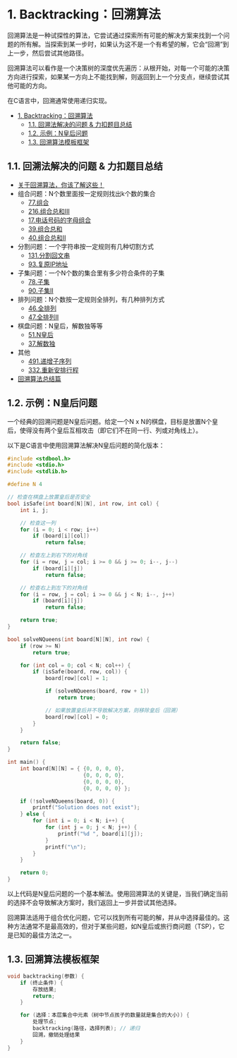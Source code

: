 # 1. Backtracking：回溯算法

回溯算法是一种试探性的算法，它尝试通过探索所有可能的解决方案来找到一个问题的所有解。当探索到某一步时，如果认为这不是一个有希望的解，它会“回溯”到上一步，然后尝试其他路径。

回溯算法可以看作是一个决策树的深度优先遍历：从根开始，对每一个可能的决策方向进行探索，如果某一方向上不能找到解，则返回到上一个分支点，继续尝试其他可能的方向。

在C语言中，回溯通常使用递归实现。

- [1. Backtracking：回溯算法](#1-backtracking回溯算法)
  - [1.1. 回溯法解决的问题 \& 力扣题目总结](#11-回溯法解决的问题--力扣题目总结)
  - [1.2. 示例：N皇后问题](#12-示例n皇后问题)
  - [1.3. 回溯算法模板框架](#13-回溯算法模板框架)

## 1.1. 回溯法解决的问题 & 力扣题目总结

- [关于回溯算法，你该了解这些！](https://programmercarl.com/%E5%9B%9E%E6%BA%AF%E7%AE%97%E6%B3%95%E7%90%86%E8%AE%BA%E5%9F%BA%E7%A1%80.html#google_vignette)
- 组合问题：N个数里面按一定规则找出k个数的集合
  - [77.组合](https://programmercarl.com/0077.%E7%BB%84%E5%90%88.html)
  - [216.组合总和III](https://programmercarl.com/0216.%E7%BB%84%E5%90%88%E6%80%BB%E5%92%8CIII.html)
  - [17.电话号码的字母组合](https://programmercarl.com/0017.%E7%94%B5%E8%AF%9D%E5%8F%B7%E7%A0%81%E7%9A%84%E5%AD%97%E6%AF%8D%E7%BB%84%E5%90%88.html)
  - [39.组合总和](https://programmercarl.com/0039.%E7%BB%84%E5%90%88%E6%80%BB%E5%92%8C.html)
  - [40.组合总和II](https://programmercarl.com/0040.%E7%BB%84%E5%90%88%E6%80%BB%E5%92%8CII.html)
- 分割问题：一个字符串按一定规则有几种切割方式
  - [131.分割回文串](https://programmercarl.com/0131.%E5%88%86%E5%89%B2%E5%9B%9E%E6%96%87%E4%B8%B2.html)
  - [93.复原IP地址](https://programmercarl.com/0093.%E5%A4%8D%E5%8E%9FIP%E5%9C%B0%E5%9D%80.html)
- 子集问题：一个N个数的集合里有多少符合条件的子集
  - [78.子集](https://programmercarl.com/0078.%E5%AD%90%E9%9B%86.html)
  - [90.子集II](https://programmercarl.com/0090.%E5%AD%90%E9%9B%86II.html)
- 排列问题：N个数按一定规则全排列，有几种排列方式
  - [46.全排列](https://programmercarl.com/0046.%E5%85%A8%E6%8E%92%E5%88%97.html)
  - [47.全排列II](https://programmercarl.com/0047.%E5%85%A8%E6%8E%92%E5%88%97II.html)
- 棋盘问题：N皇后，解数独等等
  - [51.N皇后](https://programmercarl.com/0051.N%E7%9A%87%E5%90%8E.html)
  - [37.解数独](https://programmercarl.com/0037.%E8%A7%A3%E6%95%B0%E7%8B%AC.html)
- 其他
  - [491.递增子序列](https://programmercarl.com/0491.%E9%80%92%E5%A2%9E%E5%AD%90%E5%BA%8F%E5%88%97.html)
  - [332.重新安排行程](https://programmercarl.com/0332.%E9%87%8D%E6%96%B0%E5%AE%89%E6%8E%92%E8%A1%8C%E7%A8%8B.html)
- [回溯算法总结篇](https://programmercarl.com/%E5%9B%9E%E6%BA%AF%E6%80%BB%E7%BB%93.html)

## 1.2. 示例：N皇后问题

一个经典的回溯问题是N皇后问题。给定一个N x N的棋盘，目标是放置N个皇后，使得没有两个皇后互相攻击（即它们不在同一行、列或对角线上）。

以下是C语言中使用回溯算法解决N皇后问题的简化版本：

```c
#include <stdbool.h>
#include <stdio.h>
#include <stdlib.h>

#define N 4

// 检查在棋盘上放置皇后是否安全
bool isSafe(int board[N][N], int row, int col) {
    int i, j;

    // 检查这一列
    for (i = 0; i < row; i++)
        if (board[i][col])
            return false;

    // 检查左上到右下的对角线
    for (i = row, j = col; i >= 0 && j >= 0; i--, j--)
        if (board[i][j])
            return false;

    // 检查右上到左下的对角线
    for (i = row, j = col; i >= 0 && j < N; i--, j++)
        if (board[i][j])
            return false;

    return true;
}

bool solveNQueens(int board[N][N], int row) {
    if (row >= N)
        return true;

    for (int col = 0; col < N; col++) {
        if (isSafe(board, row, col)) {
            board[row][col] = 1;

            if (solveNQueens(board, row + 1))
                return true;

            // 如果放置皇后并不导致解决方案，则移除皇后（回溯）
            board[row][col] = 0;
        }
    }

    return false;
}

int main() {
    int board[N][N] = { {0, 0, 0, 0},
                        {0, 0, 0, 0},
                        {0, 0, 0, 0},
                        {0, 0, 0, 0} };

    if (!solveNQueens(board, 0)) {
        printf("Solution does not exist");
    } else {
        for (int i = 0; i < N; i++) {
            for (int j = 0; j < N; j++) {
                printf("%d ", board[i][j]);
            }
            printf("\n");
        }
    }

    return 0;
}
```

以上代码是N皇后问题的一个基本解法。使用回溯算法的关键是，当我们确定当前的选择不会导致解决方案时，我们返回上一步并尝试其他选择。

回溯算法适用于组合优化问题，它可以找到所有可能的解，并从中选择最佳的。这种方法通常不是最高效的，但对于某些问题，如N皇后或旅行商问题（TSP），它是已知的最佳方法之一。

## 1.3. 回溯算法模板框架

```c
void backtracking(参数) {
    if (终止条件) {
        存放结果;
        return;
    }

    for (选择：本层集合中元素（树中节点孩子的数量就是集合的大小）) {
        处理节点;
        backtracking(路径，选择列表); // 递归
        回溯，撤销处理结果
    }
}
```
